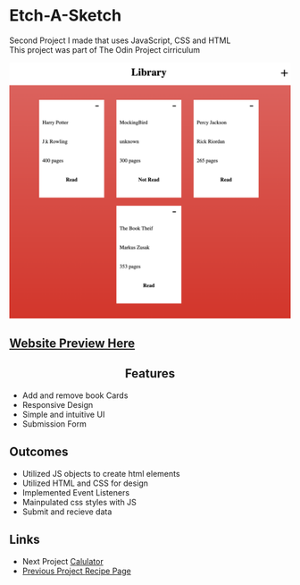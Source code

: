 <h1>Etch-A-Sketch</h1>
<p>Second Project I made that uses JavaScript, CSS and HTML<br>This project was part of The Odin Project cirriculum</p>

<img src='./img/Library-Screenshot.png'>

<h2><a href="https://taztheprogrammer.github.io/Etch-a-Sketch/">Website Preview Here</a></h2>

<h2 style="text-align: center">Features</h2>
<ul>
  <li>Add and remove book Cards</li>
  <li>Responsive Design</li>
  <li>Simple and intuitive UI</li>
  <li>Submission Form</li>
</ul>
<h2>Outcomes</h2>
<ul>
  <li>Utilized JS objects to create html elements</li>
  <li>Utilized HTML and CSS for design</li>
  <li>Implemented Event Listeners</li>
  <li>Mainpulated css styles with JS</li>
  <li>Submit and recieve data</li>
</ul>
<h2>Links</h2>
<ul>
  <li>Next Project <a href=https://github.com/taztheprogrammer/Calculator>Calulator</li>
  <li>Previous Project <a href="https://github.com/taztheprogrammer/Etch-a-Sketch">Recipe Page</a></li>
</ul>

